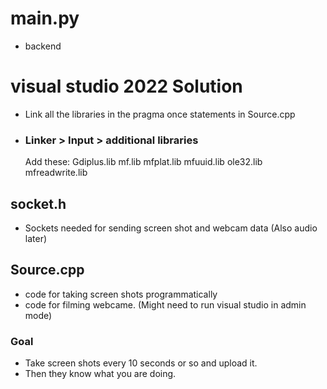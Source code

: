 # main.py #
- backend

# visual studio 2022 Solution #
- Link all the libraries in the pragma once statements in Source.cpp
- ### Linker > Input > additional libraries
  Add these:
  Gdiplus.lib
  mf.lib
  mfplat.lib
  mfuuid.lib
  ole32.lib
  mfreadwrite.lib
  
## socket.h ##
- Sockets needed for sending screen shot and webcam data (Also audio later)
## Source.cpp ##
- code for taking screen shots programmatically
- code for filming webcame. (Might need to run visual studio in admin mode)

### Goal ###
- Take screen shots every 10 seconds or so and upload it.
- Then they know what you are doing.
